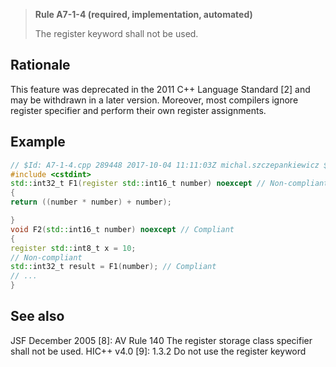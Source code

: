> **Rule A7-1-4 (required, implementation, automated)**
>
> The register keyword shall not be used.

## Rationale

This feature was deprecated in the 2011 C++ Language Standard [2] and may be
withdrawn in a later version.
Moreover, most compilers ignore register specifier and perform their own register
assignments.

## Example

```cpp
// $Id: A7-1-4.cpp 289448 2017-10-04 11:11:03Z michal.szczepankiewicz $
#include <cstdint>
std::int32_t F1(register std::int16_t number) noexcept // Non-compliant
{
return ((number * number) + number);

}
void F2(std::int16_t number) noexcept // Compliant
{
register std::int8_t x = 10;
// Non-compliant
std::int32_t result = F1(number); // Compliant
// ...
}

```

## See also

JSF December 2005 [8]: AV Rule 140 The register storage class specifier shall
not be used.
HIC++ v4.0 [9]: 1.3.2 Do not use the register keyword
